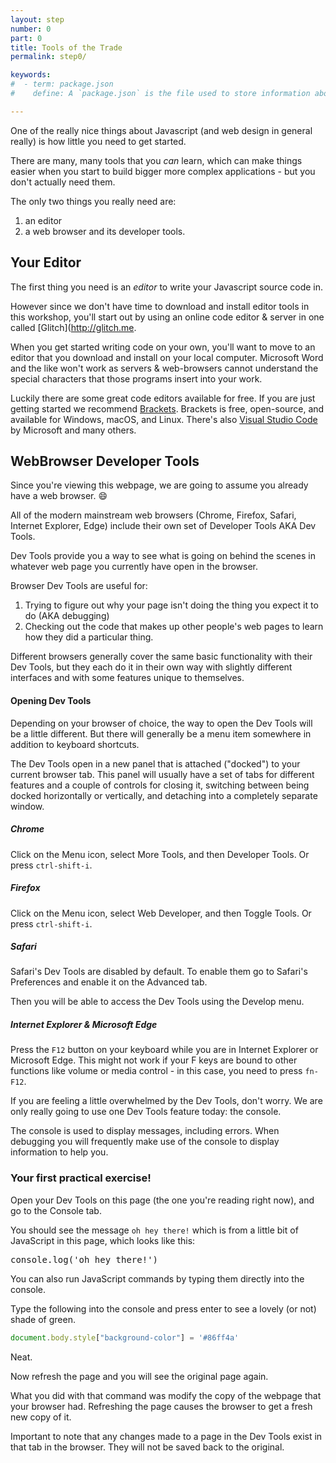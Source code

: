 ```yaml
---
layout: step
number: 0
part: 0
title: Tools of the Trade
permalink: step0/

keywords:
#  - term: package.json
#    define: A `package.json` is the file used to store information about a Node.js project, such as its name and its dependencies. Read more [here](https://docs.npmjs.com/files/package.json).

---
```


<script>
console.log('oh hey there!')
</script>

One of the really nice things about Javascript (and web design in general really) is how little you need to get started.  

There are many, many tools that you *can* learn, which can make things easier when you start to build bigger more complex applications - but you don't actually need them.

The only two things you really need are:

1. an editor
2. a web browser and its developer tools.

## Your Editor

The first thing you need is an *editor* to write your Javascript source code in.

However since we don't have time to download and install editor tools in this workshop, you'll start out by 
using an online code editor & server in one called [Glitch](http://glitch.me.

When you get started writing code on your own, you'll want to move to an editor that you download and install on
your local computer.  Microsoft Word and the like won't work as servers & web-browsers cannot understand the special
characters that those programs insert into your work.

Luckily there are some great code editors available for free.  If you are just getting started we recommend [Brackets](http://brackets.io/).  Brackets is free, open-source, and available for Windows, macOS, and Linux.  There's also [Visual Studio Code](https://code.visualstudio.com/Download) by Microsoft and many others. 


## WebBrowser Developer Tools

Since you're viewing this webpage, we are going to assume you already have a web browser.  :smile:

All of the modern mainstream web browsers (Chrome, Firefox, Safari, Internet Explorer, Edge) include their own set of Developer Tools AKA Dev Tools.  

Dev Tools provide you a way to see what is going on behind the scenes in whatever web page you currently have open in the browser.

Browser Dev Tools are useful for:

1. Trying to figure out why your page isn't doing the thing you expect it to do (AKA debugging)
2. Checking out the code that makes up other people's web pages to learn how they did a particular thing.

Different browsers generally cover the same basic functionality with their Dev Tools, but they each do it in their own way with slightly different interfaces and with some features unique to themselves.  

#### Opening Dev Tools

Depending on your browser of choice, the way to open the Dev Tools will be a little different.  But there will generally be a menu item somewhere in addition to keyboard shortcuts.  

The Dev Tools open in a new panel that is attached ("docked") to your current browser tab.  This panel will usually have a set of tabs for different features and a couple of controls for closing it, switching between being docked horizontally or vertically, and detaching into a completely separate window.

##### Chrome

Click on the Menu icon, select More Tools, and then Developer Tools.  Or press `ctrl-shift-i`.

##### Firefox

Click on the Menu icon, select Web Developer, and then Toggle Tools.  Or press `ctrl-shift-i`.

##### Safari

Safari's Dev Tools are disabled by default. To enable them go to Safari's Preferences and enable it on the Advanced tab.

Then you will be able to access the Dev Tools using the Develop menu.

##### Internet Explorer & Microsoft Edge

Press the `F12` button on your keyboard while you are in Internet Explorer or Microsoft Edge. This might not work if your F keys are bound to other functions like volume or media control - in this case, you need to press `fn-F12`.

If you are feeling a little overwhelmed by the Dev Tools, don't worry.  We are only really going to use one Dev Tools feature today: the console.  

The console is used to display messages, including errors.  When debugging you will frequently make use of the console to display information to help you.

<h3><i class="fa fa-hand-pointer-o " aria-hidden="true"></i> Your first practical exercise!</h3>

Open your Dev Tools on this page (the one you're reading right now), and go to the Console tab.  

You should see the message `oh hey there!` which is from a little bit of JavaScript in this page, which looks 
like this: 

<tt>console.log('oh hey there!')</tt>

You can also run JavaScript commands by typing them directly into the console.

Type the following into the console and press enter to see a lovely (or not) shade of green.

```JavaScript
document.body.style["background-color"] = '#86ff4a'
```

Neat.

Now refresh the page and you will see the original page again.

What you did with that command was modify the copy of the webpage that your browser had.  Refreshing the page causes the browser to get a fresh new copy of it.

Important to note that any changes made to a page in the Dev Tools exist in that tab in the browser.  They will not be saved back to the original.
